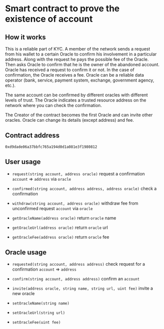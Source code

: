 # Smart contract to prove the existence of account

## How it works

This is a reliable part of KYC. A member of the network sends a request from his wallet to a certain Oracle to confirm his involvement in a particular address. Along with the request he pays the possible fee of the Oracle. Then asks Oracle to confirm that he is the owner of the abandoned account. Oracle has received a request to confirm it or not. In the case of confirmation, the Oracle receives a fee. Oracle can be a reliable data operator (bank, service, payment system, exchange, government agency, etc.). 

The same account can be confirmed by different oracles with different levels of trust. The Oracle indicates a trusted resource address on the network where you can check the confirmation. 

The Creator of the contract becomes the first Oracle and can invite other oracles. Oracle can change its details (except address) and fee.

## Contract address

`0xd9dade06a37bbfc765a194d0d1a081e3f1980812`

## User usage

- `request(string account, address oracle)` request a confirmation `account` => `address` via `oracle`
- `confirmed(string account, address address, address oracle)` check a confirmation
- `withdraw(string account, address oracle)` withdraw fee from unconfirmed request `account` via `oracle`

- `getOracleName(address oracle)` return `oracle` name
- `getOracleUrl(address oracle)` return `oracle` url
- `getOracleFee(address oracle)` return `oracle` fee


## Oracle usage

- `requested(string account, address address)` check request for a confirmation `account` => `address`
- `confirm(string account, address address)` confirm an `account`
- `invite(address oracle, string name, string url, uint fee)` invite a new oracle

- `setOracleName(string name)`
- `setOracleUrl(string url)`
- `setOracleFee(uint fee)`
